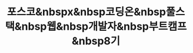 ---
layout: tag-list
type: tag
title: 포스코&nbspx&nbsp코딩온&nbsp풀스택&nbsp웹&nbsp개발자&nbsp부트캠프&nbsp8기
slug: 포스코&nbspx&nbsp코딩온&nbsp풀스택&nbsp웹&nbsp개발자&nbsp부트캠프&nbsp8기
category: study
sidebar: false
order: 4
description: >
   [포스코 x 코딩온] 풀스택 웹 개발자 부트캠프 8기 회고록
---